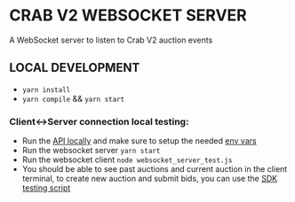 # CRAB V2 WEBSOCKET SERVER

A WebSocket server to listen to Crab V2 auction events

## LOCAL DEVELOPMENT

- `yarn install`
- `yarn compile` && `yarn start`

### Client<->Server connection local testing:

- Run the [API locally](https://github.com/KMKoushik/squeeth-portal/tree/fix/ignore-crab-king-dev-mode) and make sure to setup the needed [env vars](https://github.com/KMKoushik/squeeth-portal/blob/fix/ignore-crab-king-dev-mode/.env.example) 
- Run the websocket server `yarn start`
- Run the websocket client `node websocket_server_test.js`
- You should be able to see past auctions and current auction in the client terminal, to create new auction and submit bids, you can use the [SDK testing script](https://github.com/opynfinance/crab-v2-sdk-python#local-development)
